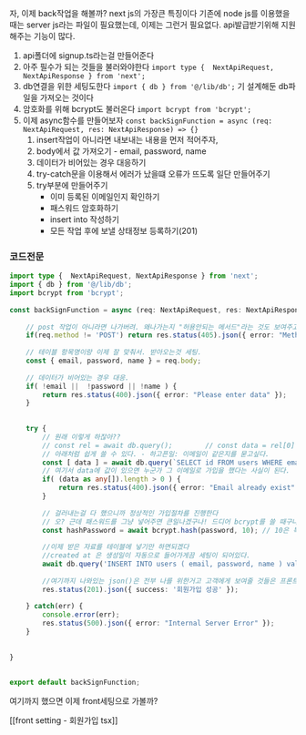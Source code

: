 자, 이제 back작업을 해볼까?
next js의 가장큰 특징이다
기존에 node js를 이용했을때는  server js라는 파일이 필요했는데, 이제는 그런거 필요없다. 
api발급받기위해 지원해주는 기능이 많다.

1. api폴더에 signup.ts라는걸 만들어준다
2. 아주 필수가 되는 것들을 불러와야한다
	`import type {  NextApiRequest, NextApiResponse } from 'next';`
3. db연결을 위한 세팅도한다
	`import { db } from '@/lib/db';` 
	기 설계해둔 db파일을 가져오는 것이다
4. 암호화를 위해 bcrypt도 불러온다
	 `import bcrypt from 'bcrypt';`
5. 이제 async함수를 만들어보자
	`const backSignFunction = async (req: NextApiRequest, res: NextApiResponse) => {} `
	1)  insert작업이 아니라면 내보내는 내용을 먼저 적어주자,
	2) body에서 값 가져오기 - email, password, name
	3) 데이터가 비어있는 경우 대응하기
	4) try-catch문을 이용해서 에러가 났을떄 오류가 뜨도록 일단 만들어주기
	5) try부분에 만들어주기
		- 이미 등록된 이메일인지 확인하기
		- 패스워드 암호화하기
		- insert into 작성하기
		- 모든 작업 후에 보낼 상태정보 등록하기(201)


### 코드전문

```ts
import type {  NextApiRequest, NextApiResponse } from 'next';  
import { db } from '@/lib/db';  
import bcrypt from 'bcrypt';  
  
const backSignFunction = async (req: NextApiRequest, res: NextApiResponse) => {  
  
    // post 작업이 아니라면 나가버려. 왜나가는지 "허용안되는 메서드"라는 것도 보여주고 말야.  
    if(req.method != 'POST') return res.status(405).json({ error: "Method Not Allowed" });  
  
    // 테이블 항목명이랑 이제 잘 맞춰서. 받아오는것 세팅.  
    const { email, password, name } = req.body;  
  
    // 데이터가 비어있는 경우 대응.  
    if( !email ||  !password || !name ) {  
        return res.status(400).json({ error: "Please enter data" });  
    }  
  
  
    try {  
        // 원래 이렇게 하잖아??  
        // const rel = await db.query();        // const data = rel[0]  
        // 아래처럼 쉽게 쓸 수 있다. - 하고픈일: 이메일이 같은지를 묻고싶다.  
        const [ data ] = await db.query(`SELECT id FROM users WHERE email = ?`, [email]);  
        // 여기서 data에 값이 있으면 누군가 그 이메일로 가입을 했다는 사실이 된다.  
        if( (data as any[]).length > 0 ) {  
            return res.status(400).json({ error: "Email already exist" });  
        }  
  
        // 걸러내는걸 다 했으니까 정상적인 가입절차를 진행한다  
        // 오? 근데 패스워드를 그냥 넣어주면 큰일나겠구나! 드디어 bcrypt를 쓸 때구나.  
        const hashPassword = await bcrypt.hash(password, 10); // 10은 복잡단계야  
  
        //이제 받은 자료를 테이블에 넣기만 하면되겠다  
        //created at 은 생성일이 자동으로 들어가게끔 세팅이 되어있다.  
        await db.query('INSERT INTO users ( email, password, name ) values (?,?,?) ', [email, hashPassword, name]);  
  
        //여기까지 나와있는 json()은 전부 나를 위한거고 고객에게 보여줄 것들은 프론트에서 하는 것이다  
        res.status(201).json({ success: '회원가입 성공' });  
  
    } catch(err) {  
        console.error(err);  
        res.status(500).json({ error: "Internal Server Error" });  
    }  
  
  
}  
  
  
export default backSignFunction;
```


여기까지 했으면 이제  front세팅으로 가볼까?

[[front setting -  회원가입 tsx]]